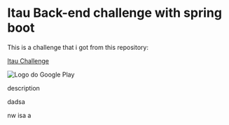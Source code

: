 # Itau Back-end challenge with spring boot

This is a challenge that i got from this repository:

[Itau Challenge](https://github.com/feltex/desafio-itau-backend)

![Logo do Google Play](https://play-lh.googleusercontent.com/gRcutACE4XkEHmxcbUdOehxpTbp_LjmwJ6qIEbqfD34oh9feTNhTnlDgf97HEZ9eGKY=w240-h480)


description

dadsa


nw isa a
